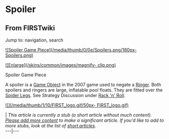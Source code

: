 # Spoiler

## From FIRSTwiki

Jump to: navigation, search

[![Spoiler Game Piece](/media/thumb/0/0e/Spoilers.png/180px-
Spoilers.png)](Image:Spoilers.png "Spoiler Game Piece")

[![Enlarge](/skins/common/images/magnify-
clip.png)](Image:Spoilers.png "Enlarge")

Spoiler Game Piece

A spoiler is a [Game Object](Game_Object "Game Object") in the 2007 game used to negate a [Ringer](Ringer "Ringer"). Both spoilers and ringers are large, inflatable pool floats. They are fitted over the [Spider Legs](/index.php?title=Spider_Legs&action=edit "Spider Legs"). See Strategy Discussion under [Rack 'n' Roll](Rack_%27n%27_Roll "Rack 'n' Roll").

[![](/media/thumb/1/10/FIRST_logo.gif/50px-
FIRST_logo.gif)](Image:FIRST_logo.gif)

| _This article is currently a stub (a short article without much content). [Please add more content](http://www.firstwiki.net/index.php?title=Spoiler&action=edit "http://www.firstwiki.net/index.php?title=Spoiler&action=edit") to make a significant article. If you'd like to add to more stubs, look at the list of [short articles](Special:Shortpages "Special:Shortpages")._<br>
---|---
